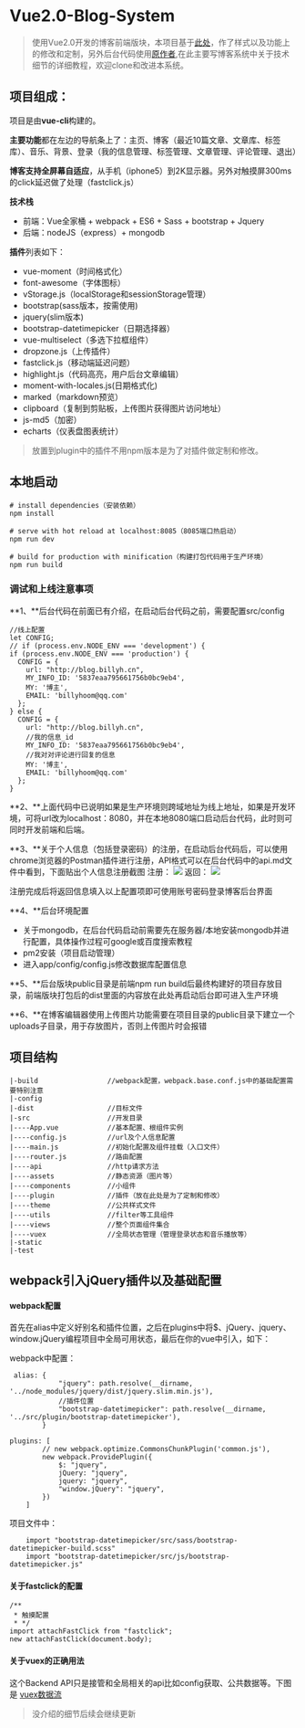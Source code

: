 # Vue2.0-Blog-System

> 使用Vue2.0开发的博客前端版块，本项目基于[此处](https://github.com/xiangsongtao/X-SONGTAO-VUE)，作了样式以及功能上的修改和定制，另外后台代码使用[原作者](https://github.com/xiangsongtao/X-SONGTAO),在此主要写博客系统中关于技术细节的详细教程，欢迎clone和改进本系统。


## 项目组成：

项目是由**vue-cli**构建的。

**主要功能**都在左边的导航条上了：主页、博客（最近10篇文章、文章库、标签库）、音乐、背景、登录（我的信息管理、标签管理、文章管理、评论管理、退出）

**博客支持全屏幕自适应**，从手机（iphone5）到2K显示器。另外对触摸屏300ms的click延迟做了处理（fastclick.js）

**技术栈**

- 前端：Vue全家桶 + webpack + ES6 + Sass + bootstrap + Jquery
- 后端：nodeJS（express）+ mongodb 

**插件**列表如下：

- vue-moment（时间格式化）
- font-awesome（字体图标）
- vStorage.js（localStorage和sessionStorage管理）
- bootstrap(sass版本，按需使用)
- jquery(slim版本)
- bootstrap-datetimepicker（日期选择器）
- vue-multiselect（多选下拉框组件）
- dropzone.js（上传插件）
- fastclick.js（移动端延迟问题）
- highlight.js（代码高亮，用户后台文章编辑）
- moment-with-locales.js(日期格式化)
- marked（markdown预览）
- clipboard（复制到剪贴板，上传图片获得图片访问地址）
- js-md5（加密）
- echarts（仪表盘图表统计）

> 放置到plugin中的插件不用npm版本是为了对插件做定制和修改。

## 本地启动

```
# install dependencies（安装依赖）
npm install

# serve with hot reload at localhost:8085（8085端口热启动）
npm run dev

# build for production with minification（构建打包代码用于生产环境）
npm run build

```

### 调试和上线注意事项

**1、**后台代码在前面已有介绍，在启动后台代码之前，需要配置src/config
```
//线上配置
let CONFIG;
// if (process.env.NODE_ENV === 'development') {
if (process.env.NODE_ENV === 'production') {
  CONFIG = {
    url: "http://blog.billyh.cn",
    MY_INFO_ID: '5837eaa795661756b0bc9eb4',
    MY: '博主',
    EMAIL: 'billyhoom@qq.com'
  };
} else {
  CONFIG = {
    url: "http://blog.billyh.cn",
    //我的信息_id
    MY_INFO_ID: '5837eaa795661756b0bc9eb4',
    //我对对评论进行回复的信息
    MY: '博主',
    EMAIL: 'billyhoom@qq.com'
  };
}
```
**2、**上面代码中已说明如果是生产环境则跨域地址为线上地址，如果是开发环境，可将url改为localhost：8080，并在本地8080端口启动后台代码，此时则可同时开发前端和后端。

**3、**关于个人信息（包括登录密码）的注册，在启动后台代码后，可以使用chrome浏览器的Postman插件进行注册，API格式可以在后台代码中的api.md文件中看到，下面贴出个人信息注册截图
注册：
![](http://www.billyh.cn/resource/img-resource/postman-1.png)
返回：
![](http://www.billyh.cn/resource/img-resource/postman-2.png)

注册完成后将返回信息填入以上配置项即可使用账号密码登录博客后台界面

**4、**后台环境配置

- 关于mongodb，在后台代码启动前需要先在服务器/本地安装mongodb并进行配置，具体操作过程可google或百度搜索教程
- pm2安装（项目启动管理）
- 进入app/config/config.js修改数据库配置信息

**5、**后台版块public目录是前端npm run build后最终构建好的项目存放目录，前端版块打包后的dist里面的内容放在此处再启动后台即可进入生产环境

**6、**在博客编辑器使用上传图片功能需要在项目目录的public目录下建立一个uploads子目录，用于存放图片，否则上传图片时会报错

## 项目结构

```
|-build  				//webpack配置，webpack.base.conf.js中的基础配置需要特别注意
|-config
|-dist  				//目标文件
|-src  					//开发目录
|----App.vue  			//基本配置、根组件实例
|----config.js  		//url及个人信息配置
|----main.js  			//初始化配置及组件挂载（入口文件）
|----router.js  		//路由配置
|----api  				//http请求方法
|----assets  			//静态资源（图片等）
|----components  		//小组件
|----plugin  			//插件（放在此处是为了定制和修改）
|----theme  			//公共样式文件
|----utils  			//filter等工具组件
|----views  			//整个页面组件集合
|----vuex  				//全局状态管理（管理登录状态和音乐播放等）
|-static
|-test
```

## webpack引入jQuery插件以及基础配置

#### webpack配置

首先在alias中定义好别名和插件位置，之后在plugins中将$、jQuery、jquery、window.jQuery编程项目中全局可用状态，最后在你的vue中引入，如下：

webpack中配置：

```
 alias: {
            "jquery": path.resolve(__dirname, '../node_modules/jquery/dist/jquery.slim.min.js'),
            //插件位置
            "bootstrap-datetimepicker": path.resolve(__dirname, '../src/plugin/bootstrap-datetimepicker'),
        }
```


```
plugins: [
        // new webpack.optimize.CommonsChunkPlugin('common.js'),
        new webpack.ProvidePlugin({
            $: "jquery",
            jQuery: "jquery",
            jquery: "jquery",
            "window.jQuery": "jquery",
        })
    ]
```


项目文件中：

```
    import "bootstrap-datetimepicker/src/sass/bootstrap-datetimepicker-build.scss"
    import "bootstrap-datetimepicker/src/js/bootstrap-datetimepicker.js"
```

#### 关于fastclick的配置

```
/**
 * 触摸配置
 * */
import attachFastClick from "fastclick";
new attachFastClick(document.body);
```

#### 关于vuex的正确用法

这个Backend API只是接管和全局相关的api比如config获取、公共数据等。下图是
[vuex数据流](http://vuex.vuejs.org/zh-cn/data-flow.html)

> 没介绍的细节后续会继续更新
